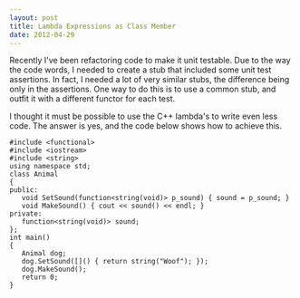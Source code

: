 ```yaml
---
layout: post
title: Lambda Expressions as Class Member
date: 2012-04-29
---
```


Recently I've been refactoring code to make it unit testable. Due to the way the code words, I needed to create a stub that included some unit test assertions. In fact, I needed a lot of very similar stubs, the difference being only in the assertions. One way to do this is to use a common stub, and outfit it with a different functor for each test.

I thought it must be possible to use the C++ lambda's to write even less code. The answer is yes, and the code below shows how to achieve this.

```
#include <functional>
#include <iostream>
#include <string>
using namespace std;
class Animal
{
public:
   void SetSound(function<string(void)> p_sound) { sound = p_sound; }
   void MakeSound() { cout << sound() << endl; }
private:
   function<string(void)> sound;
};
int main()
{
   Animal dog;
   dog.SetSound([]() { return string("Woof"); });
   dog.MakeSound();
   return 0;
}
```